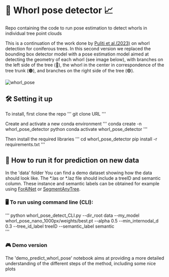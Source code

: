 # 🌲 Whorl pose detector 📈
Repo containing the code to run pose estimation to detect whorls in individual tree point clouds

This is a continuation of the work done by [Puliti et al.(2023)](https://academic.oup.com/forestry/article/96/1/37/6628789) on whorl detection for coniferous trees. In this second version we replaced the bounding box detector model with a pose estimation model aimed at detecting the geometry of each whorl (see image below), with branches on the left side of the tree (🔵), the whorl in the center in correspondence of the tree trunk (🟠), and branches on the right side of the tree (🟢). 

![whorl_pose](https://github.com/user-attachments/assets/05fb09f3-4a65-4676-81d1-43bc2f6f90d9)

## 🛠️ Setting it up
To install, first clone the repo
'''
git clone URL
'''

Create and activate a new conda environment
'''
conda create -n whorl_pose_detector python
conda activate whorl_pose_detector
'''

Then install the required libraries
'''
cd whorl_pose_detector
pip install -r requirements.txt
'''


## 🚀 How to run it for prediction on new data
In the 'data' folder You can find a demo dataset showing how the data should look like. The *.las or *.laz file should include a treeID and semantic column. These instance and semantic labels can be obtained for example using [ForAINet](https://github.com/bxiang233/ForAINet) or [SegmentAnyTree](https://github.com/SmartForest-no/SegmentAnyTree).

### 🖥️ To run using command line (CLI): 
'''
python whorl_pose_detect_CLI.py --dir_root data --my_model whorl_pose_nano_1000px/weights/best.pt --alpha 0.5 --min_internodal_d 0.3 --tree_id_label treeID --semantic_label semantic  
'''

### 🎮 Demo version
The 'demo_predict_whorl_pose' notebook aims at providing a more detailed understanding of the different steps of the method, including some nice plots 

